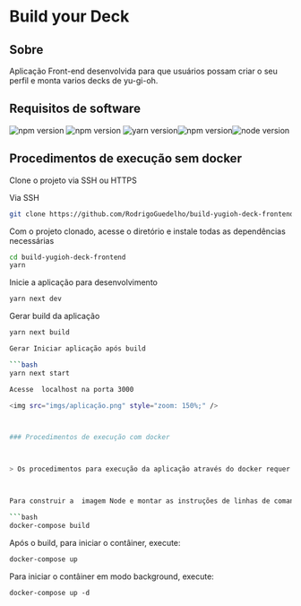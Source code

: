 # Build your Deck  



## Sobre

Aplicação Front-end desenvolvida para que usuários possam criar o seu perfil e monta varios decks de yu-gi-oh.



## Requisitos de software 

![npm version](https://img.shields.io/badge/npm-6.4.17-red) ![npm version](https://img.shields.io/badge/react-17.0.2-blue) ![yarn version](https://img.shields.io/badge/yarn-1.22.18-blue)![npm version](https://img.shields.io/badge/docker-20.10.7-9cf)![node version](https://img.shields.io/badge/node-14.19.3-026e00)



## Procedimentos de execução sem docker



Clone o projeto via SSH ou HTTPS

Via SSH

```bash
git clone https://github.com/RodrigoGuedelho/build-yugioh-deck-frontend.git
```



Com o projeto clonado, acesse o diretório e instale todas as dependências necessárias

```bash
cd build-yugioh-deck-frontend
yarn
```



Inicie a aplicação para desenvolvimento

```bash
yarn next dev
```

Gerar build da aplicação

```bash
yarn next build

Gerar Iniciar aplicação após build

```bash
yarn next start

Acesse  localhost na porta 3000 

<img src="imgs/aplicação.png" style="zoom: 150%;" />



### Procedimentos de execução com docker



> Os procedimentos para execução da aplicação através do docker requer os arquivos **Dockerfile** e **docker-compose.yml**



Para construir a  imagem Node e montar as instruções de linhas de comando que serão executadas de acordo com o contexto de produção, execute o seguinte comando do **docker-compose**: 

```bash
docker-compose build
```



Após o build, para iniciar o contâiner, execute:

```bash
docker-compose up
```



Para iniciar o contâiner em modo background, execute:

```
docker-compose up -d
```



